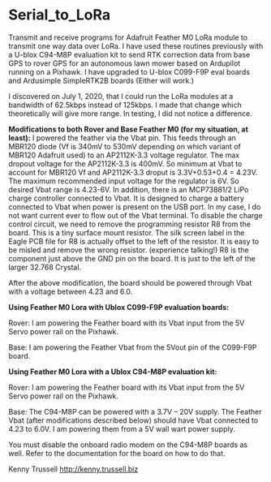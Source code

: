 # Serial_to_LoRa
Transmit and receive programs for Adafruit Feather M0 LoRa module to transmit one way data over LoRa. I have used these routines previously with a U-blox C94-M8P evaluation kit to send RTK correction data from base GPS to rover GPS for an autonomous lawn mower based on Ardupilot running on a Pixhawk. I have upgraded to U-blox C099-F9P eval boards and Ardusimple SimpleRTK2B boards (Either will work.)

I discovered on July 1, 2020, that I could run the LoRa modules at a bandwidth of 62.5kbps instead of 125kbps. I made that change which theoretically will give more range. In testing, I did not notice a difference.

**Modifications to both Rover and Base Feather M0 (for my situation, at least):**
I powered the feather via the Vbat pin. This feeds through an MBR120 diode (Vf is 340mV to 530mV depending on which variant of MBR120 Adafruit used) to an AP2112K-3.3 voltage regulator. The max dropout voltage for the AP2112K-3.3 is 400mV. So minimum at Vbat to account for MBR120 Vf and AP2112K-3.3 droput is 3.3V+0.53+0.4 = 4.23V. The maximum recommended input voltage for the regulator is 6V. So desired Vbat range is 4.23-6V. In addition, there is an MCP73881/2 LiPo charge controller connected to Vbat. It is designed to charge a battery connected to Vbat when power is present on the USB port. In my case, I do not want current ever to flow out of the Vbat terminal. To disable the charge control circuit, we need to remove the programming resistor R8 from the board. This is a tiny surface mount resistor. The silk screen label in the Eagle PCB file for R8 is actually offset to the left of the resistor. It is easy to be misled and remove the wrong resistor. (experience talking!) R8 is the component just above the GND pin on the board. It is just to the left of the larger 32.768 Crystal.

After the above modification, the board should be powered through Vbat with a voltage between 4.23 and 6.0.
 
**Using Feather M0 Lora with Ublox C099-F9P evaluation boards:**

Rover:
I am powering the Feather board with its Vbat input from the 5V Servo power rail on the Pixhawk.

Base:
I am powering the Feather Vbat from the 5Vout pin of the C099-F9P board.

**Using Feather M0 Lora with a Ublox C94-M8P evaluation kit:**

Rover:
I am powering the Feather board with its Vbat input from the 5V Servo power rail on the Pixhawk.

Base:
The C94-M8P can be powered with a 3.7V – 20V supply. The Feather Vbat (after modifications described below) should have Vbat connected to 4.23 to 6.0V. I am powering them from a 5V wall wart power supply.

You must disable the onboard radio modem on the C94-M8P boards as well. Refer to the documentation for the board on how to do that.


Kenny Trussell
http://kenny.trussell.biz
